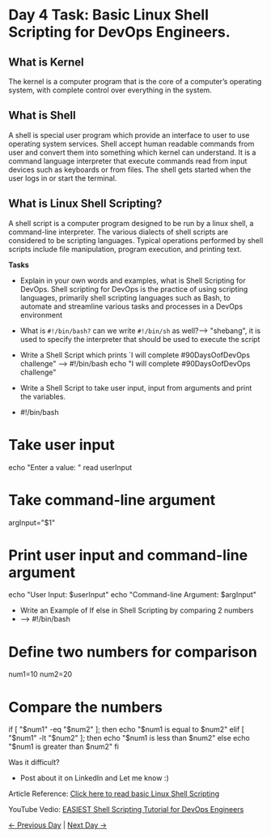 # Day 4 Task: Basic Linux Shell Scripting for DevOps Engineers.

## What is Kernel

The kernel is a computer program that is the core of a computer’s operating system, with complete control over everything in the system.

## What is Shell

A shell is special user program which provide an interface to user to use operating system services. Shell accept human readable commands from user and convert them into something which kernel can understand. It is a command language interpreter that execute commands read from input devices such as keyboards or from files. The shell gets started when the user logs in or start the terminal.

## What is Linux Shell Scripting?

A shell script is a computer program designed to be run by a linux shell, a command-line interpreter. The various dialects of shell scripts are considered to be scripting languages. Typical operations performed by shell scripts include file manipulation, program execution, and printing text.

**Tasks**

- Explain in your own words and examples, what is Shell Scripting for DevOps.
  Shell scripting for DevOps is the practice of using scripting languages, primarily shell scripting languages such as Bash, to automate and streamline various tasks and processes in a DevOps environment
- What is `#!/bin/bash?` can we write `#!/bin/sh` as well?--> "shebang", it is used to specify the interpreter that should be used to execute the script 
- Write a Shell Script which prints `I will complete #90DaysOofDevOps challenge"
  --> #!/bin/bash
  echo "I will complete #90DaysOofDevOps challenge"
  
- Write a Shell Script to take user input, input from arguments and print the variables.
- #!/bin/bash

# Take user input
echo "Enter a value: "
read userInput

# Take command-line argument
argInput="$1"

# Print user input and command-line argument
echo "User Input: $userInput"
echo "Command-line Argument: $argInput"

- Write an Example of If else in Shell Scripting by comparing 2 numbers
- --> #!/bin/bash

# Define two numbers for comparison
num1=10
num2=20

# Compare the numbers
if [ "$num1" -eq "$num2" ]; then
    echo "$num1 is equal to $num2"
elif [ "$num1" -lt "$num2" ]; then
    echo "$num1 is less than $num2"
else
    echo "$num1 is greater than $num2"
fi


Was it difficult?

- Post about it on LinkedIn and Let me know :)

Article Reference: [Click here to read basic Linux Shell Scripting](https://devopscube.com/linux-shell-scripting-for-devops/)

YouTube Vedio: [EASIEST Shell Scripting Tutorial for DevOps Engineers](https://www.youtube.com/watch?v=_-D6gkRj7xc&list=PLlfy9GnSVerQr-Se9JRE_tZJk3OUoHCkh&index=3)

[← Previous Day](../day03/README.md) | [Next Day →](../day05/README.md)
